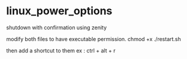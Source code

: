 # linux_power_options
shutdown with confirmation using zenity


modify both files to have executable permission.
chmod +x ./restart.sh

then add a shortcut to them
ex : ctrl + alt + r
